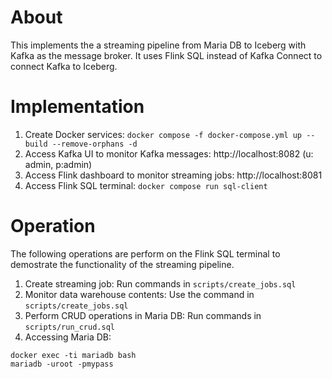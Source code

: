 # About
This implements the a streaming pipeline from Maria DB to Iceberg with Kafka as the message broker.
It uses Flink SQL instead of Kafka Connect to connect Kafka to Iceberg.

# Implementation
1. Create Docker services: `docker compose -f docker-compose.yml up --build --remove-orphans -d`
1. Access Kafka UI to monitor Kafka messages: http://localhost:8082 (u: admin, p:admin)
1. Access Flink dashboard to monitor streaming jobs: http://localhost:8081
1. Access Flink SQL terminal: `docker compose run sql-client`

# Operation
The following operations are perform on the Flink SQL terminal to demostrate the functionality of the streaming pipeline.
1. Create streaming job: Run commands in `scripts/create_jobs.sql`
1. Monitor data warehouse contents: Use the command in `scripts/create_jobs.sql`
1. Perform CRUD operations in Maria DB: Run commands in `scripts/run_crud.sql`
1. Accessing Maria DB:
```
docker exec -ti mariadb bash
mariadb -uroot -pmypass
```